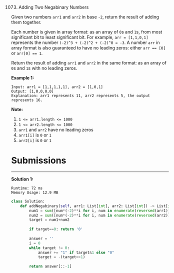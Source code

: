 1073. Adding Two Negabinary Numbers

Given two numbers `arr1` and `arr2` in base `-2`, return the result of adding them together.

Each number is given in array format:  as an array of `0`s and `1`s, from most significant bit to least significant bit.  For example, `arr = [1,1,0,1]` represents the number `(-2)^3 + (-2)^2 + (-2)^0 = -3`.  A number `arr` in array format is also guaranteed to have no leading zeros: either `arr == [0]` or `arr[0] == 1`.

Return the result of adding `arr1` and `arr2` in the same format: as an array of `0`s and `1`s with no leading zeros.

 

**Example 1:**
```
Input: arr1 = [1,1,1,1,1], arr2 = [1,0,1]
Output: [1,0,0,0,0]
Explanation: arr1 represents 11, arr2 represents 5, the output represents 16.
```

**Note:**

1. `1 <= arr1.length <= 1000`
1. `1 <= arr2.length <= 1000`
1. `arr1` and `arr2` have no leading zeros
1. `arr1[i]` is `0` or `1`
1. `arr2[i]` is `0` or `1`

# Submissions
---
**Solution 1:**
```
Runtime: 72 ms
Memory Usage: 12.9 MB
```
```python
class Solution:
    def addNegabinary(self, arr1: List[int], arr2: List[int]) -> List[int]:
        num1 = sum([num*(-2)**i for i, num in enumerate(reversed(arr1))])
        num2 = sum([num*(-2)**i for i, num in enumerate(reversed(arr2))])
        target = num1+num2
        
        if target==0: return '0'
        
        answer = ''
        i = 0
        while target != 0:
            answer += "1" if target&1 else "0"
            target = -(target>>1)
            
        return answer[::-1]
        
```